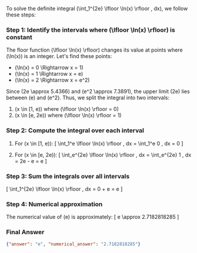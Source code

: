 To solve the definite integral \(\int_1^{2e} \lfloor \ln(x) \rfloor \, dx\), we follow these steps:

### Step 1: Identify the intervals where \(\lfloor \ln(x) \rfloor\) is constant
The floor function \(\lfloor \ln(x) \rfloor\) changes its value at points where \(\ln(x)\) is an integer. Let's find these points:

- \(\ln(x) = 0 \Rightarrow x = 1\)
- \(\ln(x) = 1 \Rightarrow x = e\)
- \(\ln(x) = 2 \Rightarrow x = e^2\)

Since \(2e \approx 5.4366\) and \(e^2 \approx 7.3891\), the upper limit \(2e\) lies between \(e\) and \(e^2\). Thus, we split the integral into two intervals:
1. \(x \in [1, e)\) where \(\lfloor \ln(x) \rfloor = 0\)
2. \(x \in [e, 2e)\) where \(\lfloor \ln(x) \rfloor = 1\)

### Step 2: Compute the integral over each interval
1. For \(x \in [1, e)\):
   \[
   \int_1^e \lfloor \ln(x) \rfloor \, dx = \int_1^e 0 \, dx = 0
   \]

2. For \(x \in [e, 2e)\):
   \[
   \int_e^{2e} \lfloor \ln(x) \rfloor \, dx = \int_e^{2e} 1 \, dx = 2e - e = e
   \]

### Step 3: Sum the integrals over all intervals
\[
\int_1^{2e} \lfloor \ln(x) \rfloor \, dx = 0 + e = e
\]

### Step 4: Numerical approximation
The numerical value of \(e\) is approximately:
\[
e \approx 2.7182818285
\]

### Final Answer
```json
{"answer": "e", "numerical_answer": "2.7182818285"}
```